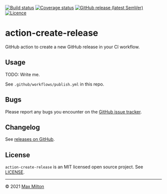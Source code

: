 [![Build status](https://img.shields.io/github/workflow/status/maxmilton/action-create-release/ci)](https://github.com/maxmilton/action-create-release/actions)
[![Coverage status](https://img.shields.io/codeclimate/coverage/MaxMilton/action-create-release)](https://codeclimate.com/github/maxmilton/action-create-release)
[![GitHub release (latest SemVer)](https://img.shields.io/github/v/release/maxmilton/action-create-release)](https://github.com/maxmilton/action-create-release/releases)
[![Licence](https://img.shields.io/github/license/maxmilton/action-create-release.svg)](https://github.com/maxmilton/action-create-release/blob/master/LICENSE)

# action-create-release

GitHub action to create a new GitHub release in your CI workflow.

## Usage

TODO: Write me.

See `.github/workflows/publish.yml` in this repo.

## Bugs

Please report any bugs you encounter on the [GitHub issue tracker](https://github.com/maxmilton/action-create-release/issues).

## Changelog

See [releases on GitHub](https://github.com/maxmilton/action-create-release/releases).

## License

`action-create-release` is an MIT licensed open source project. See [LICENSE](https://github.com/maxmilton/action-create-release/blob/master/LICENSE).

---

© 2021 [Max Milton](https://maxmilton.com)

